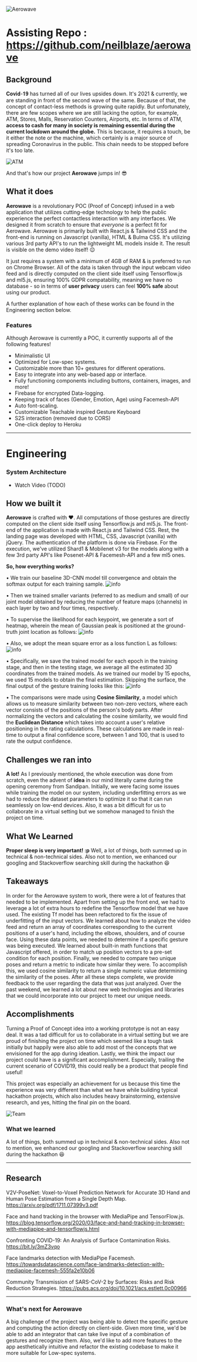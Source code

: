 ![Aerowave](https://raw.githubusercontent.com/Neilblaze/Aerowave/reader/main_logo.png)


# Assisting Repo : https://github.com/neilblaze/aerowave

## Background
𝐂𝐨𝐯𝐢𝐝-𝟏𝟗 has turned all of our lives upsides down. It's 2021 & currently, we are standing in front of the second wave of the same. Because of that, the concept of contact-less methods is growing quite rapidly. But unfortunately, there are few scopes where we are still lacking the option, for example, ATM, Stores, Malls, Reservation Counters, Airports, etc. In terms of ATM, **access to cash for many in society is remaining essential during the current lockdown around the globe.** This is because, it requires a touch, be it either the note or the machine, which certainly is a major source of spreading Coronavirus in the public. This chain needs to be stopped before it's too late.

![ATM](https://raw.githubusercontent.com/Neilblaze/Aerowave/front-end/media/atm-long.jpg)

And that's how our project **Aerowave** jumps in!  😎

## What it does
**Aerowave** is a revolutionary POC (Proof of Concept) infused in a web application that utilizes cutting-edge technology to help the public experience the perfect contactless interaction with any interfaces. We designed it from scratch to ensure that *everyone* is a perfect fit for Aerowave. Aerowave is primarily built with React.js & Tailwind CSS and the front-end is running on Javascript (vanilla), HTML & Bulma CSS. It's utilizing various 3rd party API's to run the lightweight ML models inside it. The result is visible on the demo video itself! 😉  

It just requires a system with a minimum of 4GB of RAM & is preferred to run on Chrome Browser. All of the data is taken through the input webcam video feed and is directly computed on the client side itself using Tensorflow.js and ml5.js, ensuring 100% GDPR compatability, meaning we have no database - so in terms of **user privacy** users can feel **100% safe** about using our product.

A further explanation of how each of these works can be found in the Engineering section below.

### Features
Although Aerowave is currently a POC, it currently supports all of the following features!

- Minimalistic UI
- Optimized for Low-spec systems.
- Customizable more than 10+ gestures for different operations. 
- Easy to integrate into any web-based app or interface.
- Fully functioning components including buttons, containers, images, and more!
- Firebase for encrypted Data-logging.
- Keeping track of faces (Gender, Emotion, Age) using Facemesh-API
- Auto font-scaling.
- Customizable Teachable inspired Gesture Keyboard
- S2S interaction (removed due to CORS)
- One-click deploy to Heroku

---

# Engineering
### System Architecture
- Watch Video (TODO)


## How we built it
**Aerowave** is crafted with ❤️.  All computations of those gestures are directly computed on the client side itself using Tensorflow.js and ml5.js. The front-end of the application is made with React.js and Tailwind CSS. Rest, the landing page was developed with HTML, CSS, Javascript (vanilla) with jQuery. The authentication of the platform is done via Firebase. For the execution, we've utilized Shard1 & Mobilenet v3 for the models along with a few 3rd party API's like Posenet-API & Facemesh-API and a few ml5 ones.

**So, how everything works?**

• We train our baseline 3D-CNN model till convergence and obtain the softmax output for each training sample.
![info](https://raw.githubusercontent.com/Neilblaze/Aerowave/reader/Research-assets/joint_3d_lstm_cnn.JPG)

• Then we trained smaller variants (referred to as medium and small) of our joint model obtained by reducing the number of feature maps (channels) in each layer by two and four times, respectively.

• To supervise the likelihood for each keypoint, we generate a sort of heatmap, wherein the mean of Gaussian peak is positioned at the ground-truth joint location as follows: 
![info](https://raw.githubusercontent.com/Neilblaze/Aerowave/reader/Research-assets/net_train_1.JPG)

• Also, we adopt the mean square error as a loss function L as follows:
![info](https://raw.githubusercontent.com/Neilblaze/Aerowave/reader/Research-assets/net_train_2.JPG)

• Specifically, we save the trained model for each epoch in the training stage, and then in the testing stage, we average all the estimated 3D coordinates from the trained models. As we trained our model by 15 epochs, we used 15 models to obtain the final estimation. Skipping the surface, the final output of the gesture training looks like this:
![info](https://raw.githubusercontent.com/Neilblaze/Aerowave/reader/Research-assets/gesture_training.JPG)

• The comparisons were made using **Cosine Similarity**, a model which allows us to measure similarity between two non-zero vectors, where each vector consists of the positions of the person's body parts. After normalizing the vectors and calculating the cosine similarity, we would find the **Euclidean Distance** which takes into account a user's relative positioning in the rating calculations. These calculations are made in real-time to output a final confidence score, between 1 and 100, that is used to rate the output confidence.

## Challenges we ran into
**A lot!** As I previously mentioned, the whole execution was done from scratch, even the advent of **idea** in our mind literally came during the opening ceremony from Sandipan. Initially, we were facing some issues while training the model on our system, including underfitting errors as we had to reduce the dataset parameters to optimize it so that it can run seamlessly on low-end devices. Also, it was a bit difficult for us to collaborate in a virtual setting but we somehow managed to finish the project on time.

## What We Learned
**Proper sleep is very important! :p** Well, a lot of things, both summed up in technical & non-technical sides. Also not to mention, we enhanced our googling and Stackoverflow searching skill during the hackathon 😆

## Takeaways
In order for the Aerowave system to work, there were a lot of features that needed to be implemented. Apart from setting up the front end, we had to leverage a lot of extra hours to redefine the Tensorflow model that we have used. The existing Tf model has been refactored to fix the issue of underfitting of the input vectors. We learned about how to analyze the video feed and return an array of coordinates corresponding to the current positions of a user's hand, including the elbows, shoulders, and of course face. Using these data points, we needed to determine if a specific gesture was being executed. We learned about built-in math functions that Javascript offered, in order to match up position vectors to a pre-set condition for each position. Finally, we needed to compare two unique poses and return a metric to indicate how similar they were. To accomplish this, we used cosine similarity to return a single numeric value determining the similarity of the poses. After all these steps complete, we provide feedback to the user regarding the data that was just analyzed. Over the past weekend, we learned a lot about new web technologies and libraries that we could incorporate into our project to meet our unique needs.

## Accomplishments

Turning a Proof of Concept idea into a working prototype is not an easy deal. It was a tad difficult for us to collaborate in a virtual setting but we are proud of finishing the project on time which seemed like a tough task initially but happily were also able to add most of the concepts that we envisioned for the app during ideation. Lastly, we think the impact our project could have is a significant accomplishment. Especially, trailing the current scenario of COVID19, this could really be a product that people find useful!

This project was especially an achievement for us because this time the experience was very different than what we have while building typical hackathon projects, which also includes heavy brainstorming, extensive research, and yes, hitting the final pin on the board.

![Team](https://raw.githubusercontent.com/Neilblaze/Aerowave/reader/team.png)

### What we learned
A lot of things, both summed up in technical & non-technical sides. Also not to mention, we enhanced our googling and Stackoverflow searching skill during the hackathon 😆

---
## Research

V2V-PoseNet: Voxel-to-Voxel Prediction Network for Accurate 3D Hand and
Human Pose Estimation from a Single Depth Map. https://arxiv.org/pdf/1711.07399v3.pdf

Face and hand tracking in the browser with MediaPipe and TensorFlow.js. https://blog.tensorflow.org/2020/03/face-and-hand-tracking-in-browser-with-mediapipe-and-tensorflowjs.html

Confronting COVID-19: An Analysis of Surface Contamination Risks. https://bit.ly/3mZ3vqo

Face landmarks detection with MediaPipe Facemesh.  https://towardsdatascience.com/face-landmarks-detection-with-mediapipe-facemesh-555fa2e10b06

Community Transmission of SARS-CoV-2 by Surfaces: Risks and Risk Reduction Strategies. https://pubs.acs.org/doi/10.1021/acs.estlett.0c00966

---

### What's next for Aerowave
A big challenge of the project was being able to detect the specific gesture and computing the action directly on client-side. Given more time, we'd be able to add an integrator that can take live input of a combination of gestures and recognize them. Also, we'd like to add more features to the app aesthetically intuitive and refactor the existing codebase to make it more suitable for Low-spec systems.
